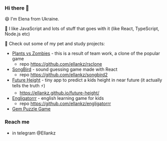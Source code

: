 ### Hi there 👋
😄 I'm Elena from Ukraine.

🔭 I like JavaScript and lots of stuff that goes with it (like React, TypeScript, Node.js etc)

👯 Check out some of my pet and study projects:
  - [Plants vs Zombies](https://plants-vs-zombies-rsclone.netlify.app/) - this is a result of team work, a clone of the popular game
    - repo https://github.com/ellankz/rsclone
  - [SongBird](https://ellankz-songbird.netlify.app/) - sound guessing game made with React
    - repo https://github.com/ellankz/songbird2
  - [Future Height](https://ellankz.github.io/future-height/) - tiny app to predict a kids height in near future (it actually tells the truth ⚡)
    - https://ellankz.github.io/future-height/
  - [Engligatorrr](https://engligatorrr.netlify.app/) - english learning game for kids
    - repo https://github.com/ellankz/engligatorrr
  - [Gem Puzzle Game](https://gem-puzzle-ellankz.netlify.app/)

### Reach me
  - in telegram @Ellankz
<!--
**ellankz/ellankz** is a ✨ _special_ ✨ repository because its `README.md` (this file) appears on your GitHub profile.

Here are some ideas to get you started:

- 🔭 I’m currently working on ...
- 🌱 I’m currently learning ...
- 👯 I’m looking to collaborate on ...
- 🤔 I’m looking for help with ...
- 💬 Ask me about ...
- 📫 How to reach me: ...
- 😄 Pronouns: ...
- ⚡ Fun fact: ...
-->
